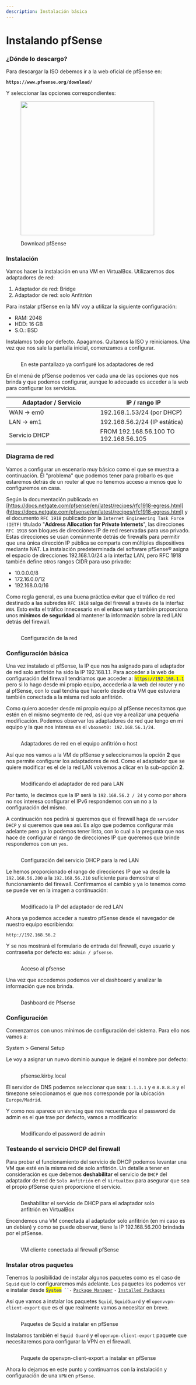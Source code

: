 ```yaml
---
description: Instalación básica
---
```


# Instalando pfSense

### ¿Dónde lo descargo?

Para descargar la ISO debemos ir a la web oficial de pfSense en:

<pre><code><strong>https://www.pfsense.org/download/
</strong></code></pre>

Y seleccionar las opciones correspondientes:

<figure><img src="../../../../.gitbook/assets/image (1) (1) (1) (1) (1) (1) (1) (1).png" alt="" width="366"><figcaption><p>Download pfSense</p></figcaption></figure>

### Instalación&#x20;

Vamos hacer la instalación en una VM en VirtualBox. Utilizaremos dos adaptadores de red:

1. Adaptador de red: Bridge
2. Adaptador de red: solo Anfitrión

Para instalar pfSense en la MV voy a utilizar la siguiente configuración:

* RAM:  2048
* HDD:  16 GB
* S.O.:  BSD

Instalamos todo por defecto. Apagamos. Quitamos la ISO y reiniciamos. Una vez que nos sale la pantalla inicial, comenzamos a configurar.

<figure><img src="../../../../.gitbook/assets/image (2) (1) (1) (1) (1) (1) (1) (1).png" alt=""><figcaption><p>En este pantallazo ya configuré los adaptadores de red</p></figcaption></figure>

En el menú de pfSense podemos ver cada una de las opciones que nos brinda y que podemos configurar, aunque lo adecuado es acceder  a la web para configurar los servicios.

<table><thead><tr><th width="234">Adaptador / Servicio</th><th>IP / rango IP</th></tr></thead><tbody><tr><td>WAN -> em0</td><td>192.168.1.53/24 (por DHCP)</td></tr><tr><td>LAN -> em1</td><td>192.168.56.2/24 (IP estática)</td></tr><tr><td>Servicio DHCP </td><td>FROM 192.168.56.100 TO 192.168.56.105</td></tr></tbody></table>

### Diagrama de red

Vamos a configurar un escenario muy básico como el que se muestra a continuación. El "problema" que podemos tener para probarlo es que estaremos detrás de un router al que no tenemos acceso a menos que lo configuremos en casa.&#x20;

Según la documentación publicada en [https://docs.netgate.com/pfsense/en/latest/recipes/rfc1918-egress.html](https://docs.netgate.com/pfsense/en/latest/recipes/rfc1918-egress.html) y el documento `RFC 1918` publicado por la `Internet Engineering Task Force (IETF)` titulado "**Address Allocation for Private Internets**", las direcciones `RFC 1918` son bloques de direcciones IP de red reservadas para uso privado. Estas direcciones se usan comúnmente detrás de firewalls para permitir que una única dirección IP pública se comparta con múltiples dispositivos mediante NAT. La instalación predeterminada del software pfSense® asigna el espacio de direcciones 192.168.1.0/24 a la interfaz LAN, pero RFC 1918 también define otros rangos CIDR para uso privado:

* 10.0.0.0/8
* 172.16.0.0/12
* 192.168.0.0/16

Como regla general, es una buena práctica evitar que el tráfico de red destinado a las subredes `RFC 1918` salga del firewall a través de la interfaz `WAN`. Esto evita el tráfico innecesario en el enlace `WAN` y también proporciona unos **mínimos de seguridad** al mantener la información sobre la red LAN detrás del firewall.

<figure><img src="../../../../.gitbook/assets/image (2) (1) (1) (1) (1) (1) (1) (1) (1).png" alt=""><figcaption><p>Configuración de la red</p></figcaption></figure>

### Configuración básica

Una vez instalado el pfSense, la IP que nos ha asignado para el adaptador de red solo anfitrión ha sido la IP 192.168.1.1. Para acceder a la web de configuración del firewall tendríamos que acceder a: <mark style="color:blue;">`https://192.168.1.1`</mark> pero si lo hago desde mi propio equipo, accedería a la web del router y no al pfSense, con lo cual tendría que hacerlo desde otra VM que estuviera también conectada a la misma red solo anfitrión. &#x20;

Como quiero acceder desde mi propio equipo al pfSense necesitamos que estén en el mismo segmento de red, así que  voy  a realizar una pequeña modificación. Podemos observar los adaptadores de red que tengo en mi equipo y la que nos interesa es el `vboxnet0: 192.168.56.1/24`.

<figure><img src="../../../../.gitbook/assets/image (260).png" alt=""><figcaption><p>Adaptadores de red en el equipo anfitrión o host</p></figcaption></figure>

Así que nos vamos a la VM de pfSense y seleccionamos la opción **2** que nos permite configurar los adaptadores de red. Como el adaptador que se quiere modificar es el de la red LAN  volvemos a clicar en la sub-opción **2**.

<figure><img src="../../../../.gitbook/assets/image (262).png" alt=""><figcaption><p>Modificando el adaptador de red para LAN</p></figcaption></figure>

Por tanto, le decimos que la IP será la `192.168.56.2 / 24` y como por ahora no nos interesa configurar el IPv6 respondemos con un no a la configuración del mismo.

A continuación nos pedirá si queremos que el firewall haga de `servidor DHCP` y si queremos que sea así. Es algo que podemos configurar más adelante pero ya lo podemos tener listo, con lo cual a la pregunta que nos hace de configurar el rango de direcciones IP que queremos que brinde respondemos con un `yes`.

<figure><img src="../../../../.gitbook/assets/image (263).png" alt=""><figcaption><p>Configuración del servicio DHCP para la red LAN </p></figcaption></figure>

Le hemos proporcionado el rango de direcciones IP que va desde la `192.168.56.200` a la `192.168.56.210` suficiente para demostrar el funcionamiento del firewall. Confirmamos el cambio y ya lo tenemos como se puede ver en la imagen a continuación:

<figure><img src="../../../../.gitbook/assets/image (264).png" alt=""><figcaption><p>Modificado la IP del adaptador de red LAN</p></figcaption></figure>

Ahora ya podemos acceder a nuestro pfSense desde el navegador de nuestro equipo escribiendo:

```
http://192.168.56.2
```

Y se nos mostrará el formulario de entrada del firewall, cuyo usuario y contraseña por defecto es: `admin / pfsense`.

<figure><img src="../../../../.gitbook/assets/image (265).png" alt=""><figcaption><p>Acceso al pfsense</p></figcaption></figure>

Una vez que accedemos podemos ver el dashboard y analizar la información que nos brinda.

<figure><img src="../../../../.gitbook/assets/image (266).png" alt=""><figcaption><p>Dashboard de Pfsense</p></figcaption></figure>

### Configuración&#x20;

Comenzamos con unos mínimos de configuración del sistema. Para ello nos vamos a:

System > General Setup

Le voy a asignar un nuevo dominio aunque le dejaré el nombre por defecto:

<figure><img src="../../../../.gitbook/assets/image (267).png" alt=""><figcaption><p>pfsense.kirby.local</p></figcaption></figure>

El servidor de DNS podemos seleccionar que sea: `1.1.1.1` y e `8.8.8.8` y el timezone seleccionamos el que nos corresponde por la ubicación `Europe/Madrid`.

Y como nos aparece un `Warning` que nos recuerda que el password de admin es el que trae por defecto, vamos a modificarlo:

<figure><img src="../../../../.gitbook/assets/image (268).png" alt=""><figcaption><p>Modificando el password de admin</p></figcaption></figure>

### Testeando el servicio DHCP del firewall

Para probar el funcionamiento del servicio de DHCP podemos levantar una VM que esté en la misma red de solo anfitrión. Un detalle a tener en consideración es que debemos **deshabilitar** el servicio de `DHCP` del adaptador de red de `Solo Anfitrión` en el `VirtualBox` para asegurar que sea el propio pfSense quien proporcione el servicio.

<figure><img src="../../../../.gitbook/assets/image (269).png" alt=""><figcaption><p>Deshabilitar el servicio de DHCP para el adaptador solo anfitrión en VirtualBox</p></figcaption></figure>

Encendemos una VM conectada al adaptador solo anfitrión (en mi caso es un debian) y como se puede observar, tiene la IP 192.168.56.200 brindada por el pfSense.

<figure><img src="../../../../.gitbook/assets/image (3) (1) (1) (1) (1) (1) (1).png" alt=""><figcaption><p>VM cliente conectada al firewall pfSense</p></figcaption></figure>

### Instalar otros paquetes&#x20;

Tenemos la posibilidad de instalar algunos paquetes como es el caso de `Squid` que lo configuraremos más adelante. Los paquetes los podemos ver e instalar desde <mark style="color:blue;">`System`</mark>` ``-` [`Package Manager`](http://192.168.56.2/pkg\_mgr\_installed.php) `-` [`Installed Packages`](http://192.168.56.2/pkg\_mgr\_installed.php)

Así que vamos a instalar los paquetes `Squid`, `SquidGuard` y el `openvvpn-client-export` que es el que realmente vamos a necesitar en breve.

<figure><img src="../../../../.gitbook/assets/image (270).png" alt=""><figcaption><p>Paquetes de Squid a instalar en pfSense</p></figcaption></figure>

Instalamos también el `Squid Guard` y el `openvpn-client-export` paquete que necesitaremos para configurar la VPN en el firewall.

<figure><img src="../../../../.gitbook/assets/image (271).png" alt=""><figcaption><p>Paquete de openvpn-client-export a instalar en pfSense</p></figcaption></figure>

Ahora lo dejamos en este punto y continuamos con la instalación y configuración de una `VPN` en `pfSense`.
